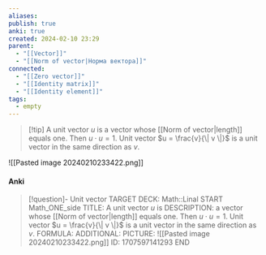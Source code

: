 ```yaml
---
aliases: 
publish: true
anki: true
created: 2024-02-10 23:29
parent:
  - "[[Vector]]"
  - "[[Norm of vector|Норма вектора]]"
connected:
  - "[[Zero vector]]"
  - "[[Identity matrix]]"
  - "[[Identity element]]"
tags:
  - empty
---
```


> [!tip] A unit vector $u$ is 
a vector whose [[Norm of vector|length]] equals one. Then $u \cdot u = 1$.
Unit vector $u = \frac{v}{\| v \|}$ is a unit vector in the same direction as $v$.

![[Pasted image 20240210233422.png]]

#### Anki
> [!question]- Unit vector
TARGET DECK: Math::Linal
START
Math_ONE_side
TITLE: A unit vector $u$ is
DESCRIPTION: a vector whose [[Norm of vector|length]] equals one. Then $u \cdot u = 1$.
Unit vector $u = \frac{v}{\| v \|}$ is a unit vector in the same direction as $v$.
FORMULA: 
ADDITIONAL:
PICTURE: ![[Pasted image 20240210233422.png]]
ID: 1707597141293
END












